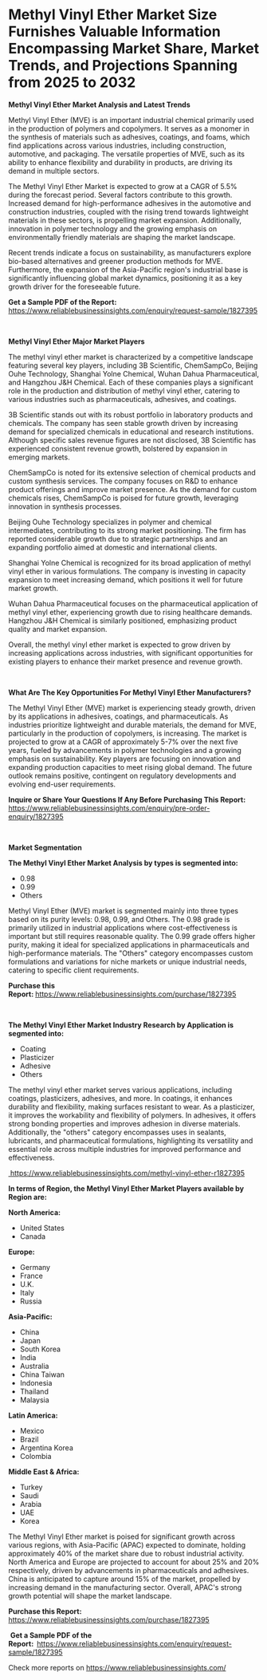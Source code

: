 <p><h1>Methyl Vinyl Ether Market Size Furnishes Valuable Information Encompassing Market Share, Market Trends, and Projections Spanning from 2025 to 2032</h1></p><p><strong>Methyl Vinyl Ether Market Analysis and Latest Trends</strong></p>
<p><p>Methyl Vinyl Ether (MVE) is an important industrial chemical primarily used in the production of polymers and copolymers. It serves as a monomer in the synthesis of materials such as adhesives, coatings, and foams, which find applications across various industries, including construction, automotive, and packaging. The versatile properties of MVE, such as its ability to enhance flexibility and durability in products, are driving its demand in multiple sectors.</p><p>The Methyl Vinyl Ether Market is expected to grow at a CAGR of 5.5% during the forecast period. Several factors contribute to this growth. Increased demand for high-performance adhesives in the automotive and construction industries, coupled with the rising trend towards lightweight materials in these sectors, is propelling market expansion. Additionally, innovation in polymer technology and the growing emphasis on environmentally friendly materials are shaping the market landscape.</p><p>Recent trends indicate a focus on sustainability, as manufacturers explore bio-based alternatives and greener production methods for MVE. Furthermore, the expansion of the Asia-Pacific region's industrial base is significantly influencing global market dynamics, positioning it as a key growth driver for the foreseeable future.</p></p>
<p><strong>Get a Sample PDF of the Report:&nbsp;</strong> <a href="https://www.reliablebusinessinsights.com/enquiry/request-sample/1827395?utm_campaign=2234&utm_medium=2&utm_source=Github&utm_content=ia&utm_term=31012025&utm_id=methyl-vinyl-ether">https://www.reliablebusinessinsights.com/enquiry/request-sample/1827395</a></p>
<p>&nbsp;</p>
<p><strong>Methyl Vinyl Ether Major Market Players</strong></p>
<p><p>The methyl vinyl ether market is characterized by a competitive landscape featuring several key players, including 3B Scientific, ChemSampCo, Beijing Ouhe Technology, Shanghai Yolne Chemical, Wuhan Dahua Pharmaceutical, and Hangzhou J&H Chemical. Each of these companies plays a significant role in the production and distribution of methyl vinyl ether, catering to various industries such as pharmaceuticals, adhesives, and coatings.</p><p>3B Scientific stands out with its robust portfolio in laboratory products and chemicals. The company has seen stable growth driven by increasing demand for specialized chemicals in educational and research institutions. Although specific sales revenue figures are not disclosed, 3B Scientific has experienced consistent revenue growth, bolstered by expansion in emerging markets.</p><p>ChemSampCo is noted for its extensive selection of chemical products and custom synthesis services. The company focuses on R&D to enhance product offerings and improve market presence. As the demand for custom chemicals rises, ChemSampCo is poised for future growth, leveraging innovation in synthesis processes.</p><p>Beijing Ouhe Technology specializes in polymer and chemical intermediates, contributing to its strong market positioning. The firm has reported considerable growth due to strategic partnerships and an expanding portfolio aimed at domestic and international clients.</p><p>Shanghai Yolne Chemical is recognized for its broad application of methyl vinyl ether in various formulations. The company is investing in capacity expansion to meet increasing demand, which positions it well for future market growth.</p><p>Wuhan Dahua Pharmaceutical focuses on the pharmaceutical application of methyl vinyl ether, experiencing growth due to rising healthcare demands. Hangzhou J&H Chemical is similarly positioned, emphasizing product quality and market expansion.</p><p>Overall, the methyl vinyl ether market is expected to grow driven by increasing applications across industries, with significant opportunities for existing players to enhance their market presence and revenue growth.</p></p>
<p>&nbsp;</p>
<p><strong>What Are The Key Opportunities For Methyl Vinyl Ether Manufacturers?</strong></p>
<p><p>The Methyl Vinyl Ether (MVE) market is experiencing steady growth, driven by its applications in adhesives, coatings, and pharmaceuticals. As industries prioritize lightweight and durable materials, the demand for MVE, particularly in the production of copolymers, is increasing. The market is projected to grow at a CAGR of approximately 5-7% over the next five years, fueled by advancements in polymer technologies and a growing emphasis on sustainability. Key players are focusing on innovation and expanding production capacities to meet rising global demand. The future outlook remains positive, contingent on regulatory developments and evolving end-user requirements.</p></p>
<p><strong>Inquire or Share Your Questions If Any Before Purchasing This Report:</strong> <a href="https://www.reliablebusinessinsights.com/enquiry/pre-order-enquiry/1827395?utm_campaign=2234&utm_medium=2&utm_source=Github&utm_content=ia&utm_term=31012025&utm_id=methyl-vinyl-ether">https://www.reliablebusinessinsights.com/enquiry/pre-order-enquiry/1827395</a></p>
<p>&nbsp;</p>
<p><strong>Market Segmentation</strong></p>
<p><strong>The Methyl Vinyl Ether Market Analysis by types is segmented into:</strong></p>
<p><ul><li>0.98</li><li>0.99</li><li>Others</li></ul></p>
<p><p>Methyl Vinyl Ether (MVE) market is segmented mainly into three types based on its purity levels: 0.98, 0.99, and Others. The 0.98 grade is primarily utilized in industrial applications where cost-effectiveness is important but still requires reasonable quality. The 0.99 grade offers higher purity, making it ideal for specialized applications in pharmaceuticals and high-performance materials. The "Others" category encompasses custom formulations and variations for niche markets or unique industrial needs, catering to specific client requirements.</p></p>
<p><strong>Purchase this Report:&nbsp;</strong><a href="https://www.reliablebusinessinsights.com/purchase/1827395?utm_campaign=2234&utm_medium=2&utm_source=Github&utm_content=ia&utm_term=31012025&utm_id=methyl-vinyl-ether">https://www.reliablebusinessinsights.com/purchase/1827395</a></p>
<p>&nbsp;</p>
<p><strong>The Methyl Vinyl Ether Market Industry Research by Application is segmented into:</strong></p>
<p><ul><li>Coating</li><li>Plasticizer</li><li>Adhesive</li><li>Others</li></ul></p>
<p><p>The methyl vinyl ether market serves various applications, including coatings, plasticizers, adhesives, and more. In coatings, it enhances durability and flexibility, making surfaces resistant to wear. As a plasticizer, it improves the workability and flexibility of polymers. In adhesives, it offers strong bonding properties and improves adhesion in diverse materials. Additionally, the "others" category encompasses uses in sealants, lubricants, and pharmaceutical formulations, highlighting its versatility and essential role across multiple industries for improved performance and effectiveness.</p></p>
<p><a href="https://www.reliablebusinessinsights.com/methyl-vinyl-ether-r1827395?utm_campaign=2234&utm_medium=2&utm_source=Github&utm_content=ia&utm_term=31012025&utm_id=methyl-vinyl-ether">&nbsp;https://www.reliablebusinessinsights.com/methyl-vinyl-ether-r1827395</a></p>
<p><strong>In terms of Region, the Methyl Vinyl Ether Market Players available by Region are:</strong></p>
<p>
    <p> <strong> North America: </strong>
        <ul>
            <li>United States</li>
            <li>Canada</li>
        </ul>
        </p> 
    <p> <strong> Europe: </strong>
        <ul>
            <li>Germany</li>
            <li>France</li>
            <li>U.K.</li>
            <li>Italy</li>
            <li>Russia</li>
        </ul>
        </p> 
    <p> <strong> Asia-Pacific: </strong>
        <ul>
            <li>China</li>
            <li>Japan</li>
            <li>South Korea</li>
            <li>India</li>
            <li>Australia</li>
            <li>China Taiwan</li>
            <li>Indonesia</li>
            <li>Thailand</li>
            <li>Malaysia</li>
        </ul>
        </p> 
    <p> <strong> Latin America: </strong>
        <ul>
            <li>Mexico</li>
            <li>Brazil</li>
            <li>Argentina Korea</li>
            <li>Colombia</li>
        </ul>
        </p> 
    <p> <strong> Middle East & Africa: </strong>
        <ul>
            <li>Turkey</li>
            <li>Saudi</li>
            <li>Arabia</li>
            <li>UAE</li>
            <li>Korea</li>
        </ul>
    </p>
    </p>
<p><p>The Methyl Vinyl Ether market is poised for significant growth across various regions, with Asia-Pacific (APAC) expected to dominate, holding approximately 40% of the market share due to robust industrial activity. North America and Europe are projected to account for about 25% and 20% respectively, driven by advancements in pharmaceuticals and adhesives. China is anticipated to capture around 15% of the market, propelled by increasing demand in the manufacturing sector. Overall, APAC's strong growth potential will shape the market landscape.</p></p>
<p><strong>Purchase this Report: </strong><a href="https://www.reliablebusinessinsights.com/purchase/1827395?utm_campaign=2234&utm_medium=2&utm_source=Github&utm_content=ia&utm_term=31012025&utm_id=methyl-vinyl-ether">https://www.reliablebusinessinsights.com/purchase/1827395</a></p>
<p>&nbsp;<strong>Get a Sample PDF of the Report:&nbsp;&nbsp;</strong><a href="https://www.reliablebusinessinsights.com/enquiry/request-sample/1827395?utm_campaign=2234&utm_medium=2&utm_source=Github&utm_content=ia&utm_term=31012025&utm_id=methyl-vinyl-ether">https://www.reliablebusinessinsights.com/enquiry/request-sample/1827395</a></p>
<p><strong></strong></p>
<p>Check more reports on <a href="https://www.reliablebusinessinsights.com/?utm_campaign=2234&utm_medium=2&utm_source=Github&utm_content=ia&utm_term=31012025&utm_id=methyl-vinyl-ether">https://www.reliablebusinessinsights.com/</a></p>